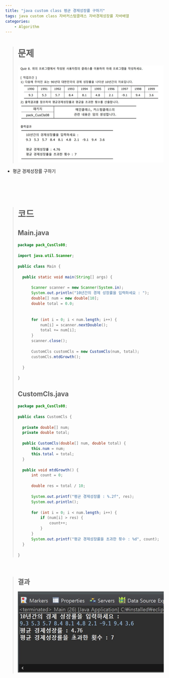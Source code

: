 ```yaml
---
title: "java custom class 평균 경제성장률 구하기"
tags: java custom class 자바커스텀클래스 자바경제성장률 자바배열
categories: 
    - Algorithm
---
```


> # 문제
> ![quiz](/assets/images/6.JPG)
- 평균 경제성장률 구하기

<br>
<br>
<br>

> # 코드
> ## Main.java
> ```java
>package pack_CusCls08;
>
>import java.util.Scanner;
>
>public class Main {
>
>	public static void main(String[] args) {
>		
>		Scanner scanner = new Scanner(System.in);
>		System.out.println("10년간의 경제 성장률을 입력하세요 : ");
>		double[] num = new double[10];
>		double total = 0.0;
>	
>		
>		for (int i = 0; i < num.length; i++) {
>			num[i] = scanner.nextDouble();
>			total += num[i];
>		}
>		scanner.close();
>		
>		CustomCls customCls = new CustomCls(num, total);
>		customCls.mtdGrowth();
>
>	}
>
>}
>
>```
> 
> ## CustomCls.java
> ```java
>package pack_CusCls08;
>
>public class CustomCls {
>	
>	private double[] num;
>	private double total;
>
>	public CustomCls(double[] num, double total) {
>		this.num = num;
>		this.total = total;
>	}
>	
>	public void mtdGrowth() {
>		int count = 0;
>		
>		double res = total / 10;
>		
>		System.out.printf("평균 경제성장률 : %.2f", res);
>		System.out.println();
>		
>		for (int i = 0; i < num.length; i++) {
>			if (num[i] > res) {
>				count++;
>			}
>		}
>		System.out.printf("평균 경제성장률을 초과한 횟수 : %d", count);		
>	}
>
>}
>
> ```
<br>

> ## 결과
>![quiz](/assets/images/6-1.JPG)


